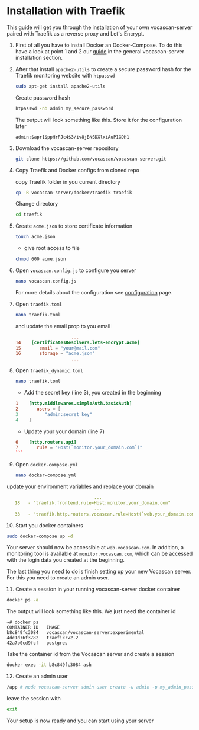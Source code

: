 # Installation with Traefik

This guide will get you through the installation of your own vocascan-server paired with Traefik as a reverse proxy and
Let's Encrypt.

1. First of all you have to install Docker an Docker-Compose. To do this have a look at point 1 and 2 our
   [guide](vocascan-server/installation#_2-Docker) in the general vocascan-server installation section.

2. After that install `apache2-utils` to create a secure password hash for the Traefik monitoring website with
   `htpasswd`

   ```bash
   sudo apt-get install apache2-utils
   ```

   Create password hash

   ```bash
   htpasswd -nb admin my_secure_password
   ```

   The output will look something like this. Store it for the configuration later

   ```
   admin:$apr1$ppHrFJc4$3/iv8jBNSDXlxiAuP1GDH1
   ```

3. Download the vocascan-server repository

   ```bash
   git clone https://github.com/vocascan/vocascan-server.git
   ```

4. Copy Traefik and Docker configs from cloned repo

   copy Traefik folder in you current directory

   ```bash
   cp -R vocascan-server/docker/traefik traefik
   ```

   Change directory

   ```bash
   cd traefik
   ```

5. Create `acme.json` to store certificate information

   ```bash
   touch acme.json
   ```

   - give root access to file

   ```bash
   chmod 600 acme.json
   ```

6. Open `vocascan.config.js` to configure you server

   ```bash
   nano vocascan.config.js
   ```

   For more details about the configuration see [configuration](vocascan-server/configuration) page.

7. Open `traefik.toml`

   ```bash
   nano traefik.toml
   ```

   and update the email prop to you email

   ```toml
                        ...
   14    [certificatesResolvers.lets-encrypt.acme]
   15       email = "your@mail.com"
   16       storage = "acme.json"
                        ...
   ```

8. Open `traefik_dynamic.toml`

   ```bash
   nano traefik.toml
   ```

   - Add the secret key (line 3), you created in the beginning

   ```toml
   1    [http.middlewares.simpleAuth.basicAuth]
   2       users = [
   3          "admin:secret_key"
   4    ]
   ```

   - Update your your domain (line 7)

   ````toml
   6    [http.routers.api]
   7       rule = "Host(`monitor.your_domain.com`)"
   ```

   ````

9. Open `docker-compose.yml`

   ```bash
   nano docker-compose.yml
   ```

update your environment variables and replace your domain

   ```yml
                                    ...    
      18   - "traefik.frontend.rule=Host:monitor.your_domain.com" 
                                    ... 
      33   - "traefik.http.routers.vocascan.rule=Host(`web.your_domain.com`)"
   ```

10. Start you docker containers

   ```bash
   sudo docker-compose up -d
   ```

Your server should now be accessible at `web.vocascan.com`. In addition, a monitoring tool is available at
`monitor.vocascan.com`, which can be accessed with the login data you created at the beginning.

The last thing you need to do is finish setting up your new Vocascan server. For this you need to create an admin user.

11. Create a session in your running vocascan-server docker container

   ```bash
   docker ps -a
   ```

   The output will look something like this. We just need the container id
   ```
   ~# docker ps
   CONTAINER ID   IMAGE                                
   b8c849fc3084   vocascan/vocascan-server:experimental   
   4dc1d76f3782   traefik:v2.2                          
   42a7b0cd9fcf   postgres  
   ```      

   Take the container id from the Vocascan server and create a session
   ```bash
   docker exec -it b8c849fc3084 ash
   ```

12. Create an admin user

   ```bash
   /app # node vocascan-server admin user create -u admin -p my_admin_password -e admin -r admin
   ```
   
   leave the session with
   ```bash
   exit
   ```

   Your setup is now ready and you can start using your server
